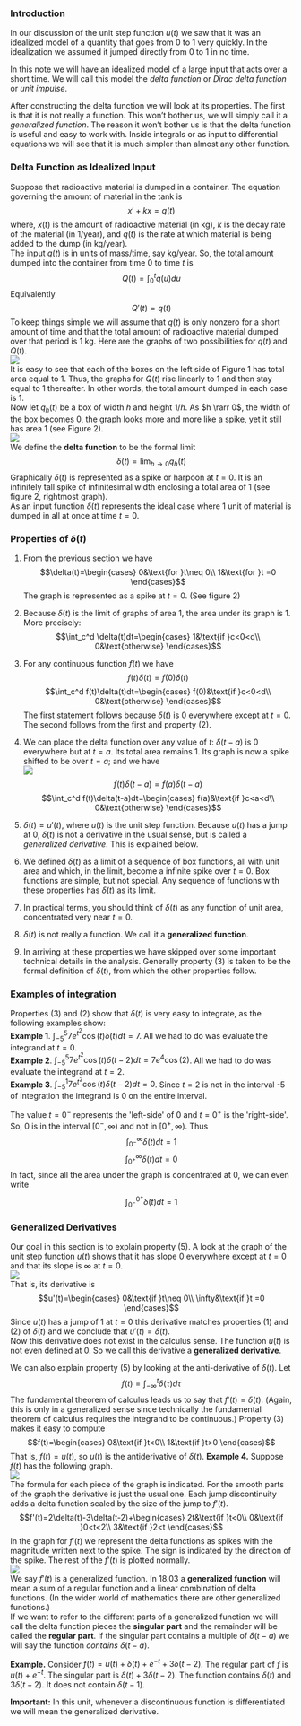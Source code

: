 ### Introduction
In our discussion of the unit step function $u(t)$ we saw that it was an idealized model of a quantity that goes from 0 to 1 very quickly. In the idealization we assumed it jumped directly from 0 to 1 in no time.

In this note we will have an idealized model of a large input that acts over a short time. We will call this model the *delta function* or *Dirac delta function* or *unit impulse*.

After constructing the delta function we will look at its properties. The first is that it is not really a function. This won’t bother us, we will simply call it a *generalized function*. The reason it won’t bother us is that the delta function is useful and easy to work with. Inside integrals or as input to differential equations we will see that it is much simpler than almost any other function.

### Delta Function as Idealized Input
Suppose that radioactive material is dumped in a container. The equation governing the amount of material in the tank is
$$x'+kx=q(t)$$
where, $x(t)$ is the amount of radioactive material (in kg), $k$ is the decay rate of the material (in 1/year), and $q(t)$ is the rate at which material is being added to the dump (in kg/year).  
The input $q(t)$ is in units of mass/time, say kg/year. So, the total amount dumped into the container from time 0 to time $t$ is
$$Q(t)=\int_0^tq(u)du$$
Equivalently
$$Q'(t)=q(t)$$
To keep things simple we will assume that $q(t)$ is only nonzero for a short amount of time and that the total amount of radioactive material dumped over that period is 1 kg. Here are the graphs of two possibilities for $q(t)$ and $Q(t)$.  
![](pic250301.png)  
It is easy to see that each of the boxes on the left side of Figure 1 has total area equal to 1. Thus, the graphs for $Q(t)$ rise linearly to 1 and then stay equal to 1 thereafter. In other words, the total amount dumped in each case is 1.  
Now let $q_h(t)$ be a box of width $h$ and height $1/h$. As $h \rarr 0$, the width of the box becomes 0, the graph looks more and more like a spike, yet it still has area 1 (see Figure 2).  
![](pic250302.png)  
We define the **delta function** to be the formal limit
$$\delta(t)=\lim_{h \to 0} q_h(t)$$
Graphically $\delta(t)$ is represented as a spike or harpoon at $t = 0$. It is an infinitely tall spike of infinitesimal width enclosing a total area of 1 (see figure 2, rightmost graph).  
As an input function $\delta(t)$ represents the ideal case where 1 unit of material is dumped in all at once at time $t = 0$.
### Properties of $\delta(t)$
1. From the previous section we have
$$\delta(t)=\begin{cases}
0&\text{for }t\neq 0\\
1&\text{for }t =0
\end{cases}$$
The graph is represented as a spike at $t = 0$. (See figure 2)

2. Because $\delta(t)$ is the limit of graphs of area 1, the area under its graph is 1. More precisely:
$$\int_c^d \delta(t)dt=\begin{cases}
1&\text{if }c<0<d\\
0&\text{otherwise}
\end{cases}$$
3. For any continuous function $f(t)$ we have
$$f(t)\delta(t)=f(0)\delta(t)$$
$$\int_c^d f(t)\delta(t)dt=\begin{cases}
f(0)&\text{if }c<0<d\\
0&\text{otherwise}
\end{cases}$$
The first statement follows because $\delta(t)$ is 0 everywhere except at $t = 0$. The second follows from the first and property $(2)$.

4. We can place the delta function over any value of $t$: $\delta(t - a)$ is 0 everywhere but at $t = a$. Its total area remains 1. Its graph is now a spike shifted to be over $t = a$; and we have  
![](pic250303.png)
$$f(t)\delta(t-a)=f(a)\delta(t-a)$$
$$\int_c^d f(t)\delta(t-a)dt=\begin{cases}
f(a)&\text{if }c<a<d\\
0&\text{otherwise}
\end{cases}$$

5. $\delta(t) = u'(t)$, where $u(t)$ is the unit step function. Because $u(t)$ has a jump at 0, $\delta(t)$ is not a derivative in the usual sense, but is called a *generalized derivative*. This is explained below.
6. We defined $\delta(t)$ as a limit of a sequence of box functions, all with unit area and which, in the limit, become a infinite spike over $t = 0$. Box functions are simple, but not special. Any sequence of functions with these properties has $\delta(t)$ as its limit.
7. In practical terms, you should think of $\delta(t)$ as any function of unit area, concentrated very near $t = 0$.
8. $\delta(t)$ is not really a function. We call it a **generalized function**.
9. In arriving at these properties we have skipped over some important technical details in the analysis. Generally property (3) is taken to be the formal definition of $\delta(t)$, from which the other properties follow.

### Examples of integration
Properties $(3)$ and $(2)$ show that $\delta(t)$ is very easy to integrate, as the following examples show:  
**Example 1**. $\int_{-5}^5 7e^{t^2}\cos(t)\delta(t)dt=7$. All we had to do was evaluate the integrand at $t=0$.  
**Example 2**. $\int_{-5}^5 7e^{t^2}\cos(t)\delta(t-2)dt=7e^4\cos(2)$. All we had to do was evaluate the integrand at $t=2$.  
**Example 3**. $\int_{-5}^1 7e^{t^2}\cos(t)\delta(t-2)dt=0$. Since $t = 2$ is not in the interval -5 of integration the integrand is 0 on the entire interval.

The value $t = 0^-$ represents the 'left-side' of 0 and $t=0^+$ is the 'right-side'. So, 0 is in the interval $[0^-,\infty)$ and not in $[0^+,\infty)$. Thus
$$\int_{0^-}^\infty \delta(t)dt=1$$
$$\int_{0^+}^\infty \delta(t)dt=0$$
In fact, since all the area under the graph is concentrated at 0, we can even write
$$\int_{0^-}^{0^+} \delta(t)dt=1$$

### Generalized Derivatives
Our goal in this section is to explain property $(5)$. A look at the graph of the unit step function $u(t)$ shows that it has slope 0 everywhere except at $t = 0$ and that its slope is ∞ at $t = 0$.  
![](pic250304.png)  
That is, its derivative is
$$u'(t)=\begin{cases}
0&\text{if }t\neq 0\\
\infty&\text{if }t =0
\end{cases}$$
Since $u(t)$ has a jump of 1 at $t = 0$ this derivative matches properties $(1)$ and $(2)$ of $\delta(t)$ and we conclude that $u'(t) = \delta(t)$.  
Now this derivative does not exist in the calculus sense. The function $u(t)$ is not even defined at 0. So we call this derivative a **generalized derivative**.

We can also explain property $(5)$ by looking at the anti-derivative of $\delta(t)$. Let
$$f(t)=\int_{-\infty}^t \delta(\tau)d\tau$$
The fundamental theorem of calculus leads us to say that $f'(t) = \delta(t)$. (Again, this is only in a generalized sense since technically the fundamental theorem of calculus requires the integrand to be continuous.) Property $(3)$ makes it easy to compute
$$f(t)=\begin{cases}
0&\text{if }t<0\\
1&\text{if }t>0
\end{cases}$$
That is, $f(t) = u(t)$, so $u(t)$ is the antiderivative of $\delta(t)$.
**Example 4.** Suppose $f(t)$ has the following graph.  
![](pic250305.png)  
The formula for each piece of the graph is indicated. For the smooth parts of the graph the derivative is just the usual one. Each jump discontinuity adds a delta function scaled by the size of the jump to $f'(t)$.
$$f'(t)=2\delta(t)-3\delta(t-2)+\begin{cases}
2t&\text{if }t<0\\
0&\text{if }0<t<2\\
3&\text{if }2<t
\end{cases}$$
In the graph for $f'(t)$ we represent the delta functions as spikes with the magnitude written next to the spike. The sign is indicated by the direction of the spike. The rest of the $f'(t)$ is plotted normally.  
![](pic250306.png)  
We say $f'(t)$ is a generalized function. In 18.03 a **generalized function** will mean a sum of a regular function and a linear combination of delta functions. (In the wider world of mathematics there are other generalized functions.)  
If we want to refer to the different parts of a generalized function we will call the delta function pieces the **singular part** and the remainder will
be called the **regular part**. If the singular part contains a multiple of $\delta(t-a)$ we will say the function *contains* $\delta(t-a)$.

**Example.** Consider $f(t) = u(t) + \delta(t) + e^{-t} + 3\delta(t-2)$. The regular part of $f$ is $u(t) + e^{-t}$. The singular part is $\delta(t) + 3\delta(t - 2)$. The function contains $\delta(t)$ and $3\delta(t - 2)$. It does not contain $\delta(t - 1)$.

**Important:** In this unit, whenever a discontinuous function is differentiated we will mean the generalized derivative.
